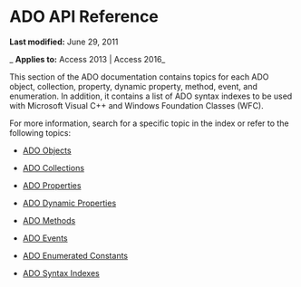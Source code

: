 
# ADO API Reference

 **Last modified:** June 29, 2011

 _ **Applies to:** Access 2013 | Access 2016_

This section of the ADO documentation contains topics for each ADO object, collection, property, dynamic property, method, event, and enumeration. In addition, it contains a list of ADO syntax indexes to be used with Microsoft Visual C++ and Windows Foundation Classes (WFC).

For more information, search for a specific topic in the index or refer to the following topics:

- [ADO Objects](bebf4a80-8b6e-c43c-4138-897055cc60d3.md)
    
- [ADO Collections](a57e4c0c-d043-edb8-1bbe-5b7b437a8150.md)
    
- [ADO Properties](04f08f22-6327-c603-229e-d06a9f1c0d83.md)
    
- [ADO Dynamic Properties](a908bc52-2cb0-89c7-a997-2cde93477e4d.md)
    
- [ADO Methods](1fd965a0-711c-e199-822c-b9575c5034bd.md)
    
- [ADO Events](84ca9525-99cb-4ba6-2a4d-172414b8f0cc.md)
    
- [ADO Enumerated Constants](7c983acd-8b38-dc3c-6704-46e649ebb7d6.md)
    
- [ADO Syntax Indexes](http://msdn.microsoft.com/library/211c0156-4a60-0208-bff3-0b5b93321d53%28Office.15%29.aspx)
    
